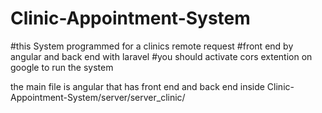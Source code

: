 # Clinic-Appointment-System

#this System programmed for a clinics remote request
#front end by angular and back end with laravel 
#you should activate cors extention on google to run the system 


the main file is angular that has front end 
and back end inside Clinic-Appointment-System/server/server_clinic/